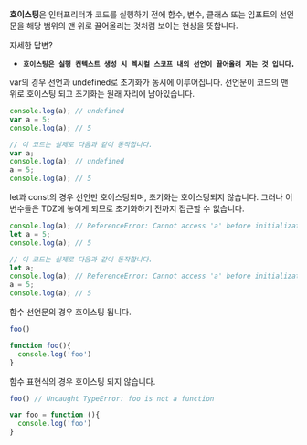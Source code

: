 **호이스팅**은 인터프리터가 코드를 실행하기 전에 함수, 변수, 클래스 또는 임포트의 선언문을 해당 범위의 맨 위로 끌어올리는 것처럼 보이는 현상을 뜻합니다.

자세한 답변?
* **`호이스팅은 실행 컨텍스트 생성 시 렉시컬 스코프 내의 선언이 끌어올려 지는 것 입니다.`**

var의 경우 선언과 undefined로 초기화가 동시에 이루어집니다. 선언문이 코드의 맨 위로 호이스팅 되고 초기화는 원래 자리에 남아있습니다.
```js
console.log(a); // undefined
var a = 5;
console.log(a); // 5

// 이 코드는 실제로 다음과 같이 동작합니다.
var a;
console.log(a); // undefined
a = 5;
console.log(a); // 5
```

let과 const의 경우 선언만 호이스팅되며, 초기화는 호이스팅되지 않습니다. 그러나 이 변수들은 TDZ에 놓이게 되므로 초기화하기 전까지 접근할 수 없습니다.
```js
console.log(a); // ReferenceError: Cannot access 'a' before initialization
let a = 5;
console.log(a); // 5

// 이 코드는 실제로 다음과 같이 동작합니다.
let a;
console.log(a); // ReferenceError: Cannot access 'a' before initialization
a = 5;
console.log(a); // 5
```

함수 선언문의 경우 호이스팅 됩니다.
```js
foo()

function foo(){
  console.log('foo')
}
```

함수 표현식의 경우 호이스팅 되지 않습니다.
```js
foo() // Uncaught TypeError: foo is not a function

var foo = function (){
  console.log('foo')
}
```